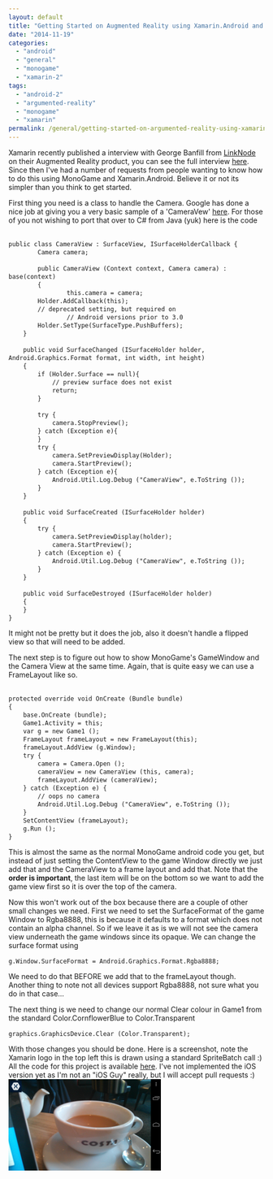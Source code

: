 ```yaml
---
layout: default
title: "Getting Started on Augmented Reality using Xamarin.Android and MonoGame"
date: "2014-11-19"
categories: 
  - "android"
  - "general"
  - "monogame"
  - "xamarin-2"
tags: 
  - "android-2"
  - "argumented-reality"
  - "monogame"
  - "xamarin"
permalink: /general/getting-started-on-argumented-reality-using-xamarin-android-and-monogame/
---
```


Xamarin recently published a interview with George Banfill from [LinkNode](http://linknode.co.uk) on their Augmented Reality product, you can see the full interview [here](http://blog.xamarin.com/app-spotlight-ventusars-augmented-reality-wind-turbines-with-monogame-video/). Since then I've had a number of requests from people wanting to know how to do this using MonoGame and Xamarin.Android. Believe it or not its simpler than you think to get started.

First thing you need is a class to handle the Camera. Google has done a nice job at giving you a very basic sample of a 'CameraVew' [here](http://developer.android.com/guide/topics/media/camera.html). For those of you not wishing to port that over to C# from Java (yuk) here is the code

```

public class CameraView : SurfaceView, ISurfaceHolderCallback {
        Camera camera;

        public CameraView (Context context, Camera camera) : base(context)
        {
                this.camera = camera;
		Holder.AddCallback(this);
		// deprecated setting, but required on 
                // Android versions prior to 3.0
		Holder.SetType(SurfaceType.PushBuffers);
	}

	public void SurfaceChanged (ISurfaceHolder holder, Android.Graphics.Format format, int width, int height)
	{
		if (Holder.Surface == null){
			// preview surface does not exist
			return;
		}

		try {
			camera.StopPreview();
		} catch (Exception e){
		}
		try {
			camera.SetPreviewDisplay(Holder);
			camera.StartPreview();
		} catch (Exception e){
			Android.Util.Log.Debug ("CameraView", e.ToString ());
		}
	}

	public void SurfaceCreated (ISurfaceHolder holder)
	{
		try {
			camera.SetPreviewDisplay(holder);
			camera.StartPreview();
		} catch (Exception e) {
			Android.Util.Log.Debug ("CameraView", e.ToString ());
		}
	}

	public void SurfaceDestroyed (ISurfaceHolder holder)
	{
	}
}
```

It might not be pretty but it does the job, also it doesn't handle a flipped view so that will need to be added.

The next step is to figure out how to show MonoGame's GameWindow and the Camera View at the same time. Again, that is quite easy we can use a FrameLayout like so.

```

protected override void OnCreate (Bundle bundle)
{
	base.OnCreate (bundle);
	Game1.Activity = this;
	var g = new Game1 ();
	FrameLayout frameLayout = new FrameLayout(this);
	frameLayout.AddView (g.Window);  
	try {
		camera = Camera.Open ();
		cameraView = new CameraView (this, camera);
		frameLayout.AddView (cameraView);
	} catch (Exception e) {
		// oops no camera
		Android.Util.Log.Debug ("CameraView", e.ToString ());
	}
	SetContentView (frameLayout);
	g.Run ();
}
```

This is almost the same as the normal MonoGame android code you get, but instead of just setting the ContentView to the game Window directly we just add that and the CameraView to a frame layout and add that. Note that the **order is important**, the last item will be on the bottom so we want to add the game view first so it is over the top of the camera.

Now this won't work out of the box because there are a couple of other small changes we need. First we need to set the SurfaceFormat of the game Window to Rgba8888, this is because it defaults to a format which does not contain an alpha channel. So if we leave it as is we will not see the camera view underneath the game windows since its opaque. We can change the surface format using

```
g.Window.SurfaceFormat = Android.Graphics.Format.Rgba8888;
```

We need to do that BEFORE we add that to the frameLayout though. Another thing to note not all devices support Rgba8888, not sure what you do in that case...

The next thing is we need to change our normal Clear colour in Game1 from the standard Color.CornflowerBlue to Color.Transparent

```
graphics.GraphicsDevice.Clear (Color.Transparent);
```

With those changes you should be done. Here is a screenshot, note the Xamarin logo in the top left this is drawn using a standard SpriteBatch call :) All the code for this project is available [here](https://github.com/infinitespace-studios/Blog/tree/master/InfiniteSpaceStudios.AR). I've not implemented the iOS version yet as I'm not an "iOS Guy" really, but I will accept pull requests :) [![Screenshot_2014-11-19-05-40-53](images/Screenshot_2014-11-19-05-40-53-300x180.png)](http://www.infinitespace-studios.co.uk/wp-content/uploads/2014/11/Screenshot_2014-11-19-05-40-53-e1416394068418.png)
